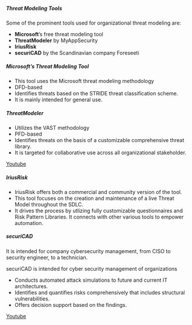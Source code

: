 ##### Threat Modeling Tools

Some of the prominent tools used for organizational threat modeling are:

-   **Microsoft**’s free threat modeling tool
-   **ThreatModeler** by MyAppSecurity
-   **IriusRisk**
-   **securiCAD** by the Scandinavian company Foreseeti

##### Microsoft’s Threat Modeling Tool

-   This tool uses the Microsoft threat modeling methodology
-   DFD-based
-   Identifies threats based on the STRIDE threat classification scheme.
-   It is mainly intended for general use.

##### ThreatModeler

-   Utilizes the VAST methodology
-   PFD-based
-   Identifies threats on the basis of a customizable comprehensive threat library.
-   It is targeted for collaborative use across all organizational stakeholder.

[Youtube](https://youtu.be/E_DKAR8jPx0)

##### IriusRisk

-   IriusRisk offers both a commercial and community version of the tool.
-   This tool focuses on the creation and maintenance of a live Threat Model throughout the SDLC.
-   It drives the process by utlizing fully customizable questionnaires and Risk Pattern Libraries. It connects with other various tools to empower automation.

##### securiCAD

It is intended for company cybersecurity management, from CISO to security engineer, to a technician.

securiCAD is intended for cyber security management of organizations

-   Conducts automated attack simulations to future and current IT architectures.
-   Identifies and quantifies risks comprehensively that includes structural vulnerabilities.
-   Offers decision support based on the findings.

[Youtube](https://youtu.be/aDYWTVa88gk)